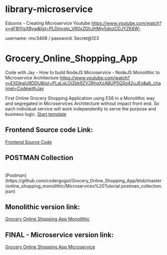 # library-microservice

Eduonix - Creating Microservice Youtube
https://www.youtube.com/watch?v=gF8IYisXByw&list=PLDmvslp_VR0xZGhJHMjy5dozCDJYZK6W-


username: rmc3408 / password: Secret@123


# Grocery_Online_Shopping_App

Code with Jay - How to build NodeJS Microservice - NodeJS Monolithic to Microservice Architecture
https://www.youtube.com/watch?v=EXDkgjU8DDU&list=PLaLqLOj2bk9ZV2RhqXzABUP5QSg42uJEs&ab_channel=CodewithJay


First Online Grocery Shopping Application using ES6 in a Monolithic way and segregated in Microservices Architecture without impact front end. So each individual service will work independently to serve the purpose and business logic.
[Start template](https://github.com/codergogoi/Grocery_Online_Shopping_App)

## Frontend Source code Link:
[Frontend Source Code](https://github.com/codergogoi/nodejs_microservice/blob/master/shopping_app_frontend.zip)

## POSTMAN Collection
</br>
[Postman](https://github.com/codergogoi/Grocery_Online_Shopping_App/blob/master/online_shopping_monolithic/Microservices%20Tutorial.postman_collection.json)

## Monolithic version link:

[Grocery Online Shopping App Monolithic](https://github.com/codergogoi/Grocery_Online_Shopping_App)


## FINAL - Microservice version link:

[Grocery Online Shopping App Microservice](https://github.com/codergogoi/nodejs_microservice)
